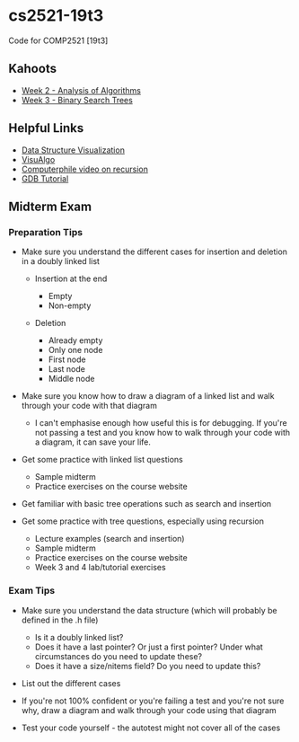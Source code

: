 # cs2521-19t3
Code for COMP2521 [19t3]

## Kahoots
- [Week 2 - Analysis of Algorithms](https://create.kahoot.it/details/comp2521-week-2/955b123d-32b1-47fe-baac-2da8878f4ed5)
- [Week 3 - Binary Search Trees](https://create.kahoot.it/details/comp2521-week-3/e5de378d-fd56-481b-b4ba-c2a8ec1fe627)

## Helpful Links
- [Data Structure Visualization](https://www.cs.usfca.edu/~galles/visualization/Algorithms.html)
- [VisuAlgo](https://visualgo.net/en)
- [Computerphile video on recursion](https://www.youtube.com/watch?v=Mv9NEXX1VHc)
- [GDB Tutorial](https://www.youtube.com/watch?v=bWH-nL7v5F4)

## Midterm Exam

### Preparation Tips
- Make sure you understand the different cases for insertion and deletion in a doubly linked list
  - Insertion at the end
    - Empty
    - Non-empty

  - Deletion
    - Already empty
    - Only one node
    - First node
    - Last node
    - Middle node

- Make sure you know how to draw a diagram of a linked list and walk through your code with that diagram
  - I can't emphasise enough how useful this is for debugging. If you're not passing a test and you know how to walk through your code with a diagram, it can save your life.

- Get some practice with linked list questions
  - Sample midterm
  - Practice exercises on the course website

- Get familiar with basic tree operations such as search and insertion
- Get some practice with tree questions, especially using recursion
  - Lecture examples (search and insertion)
  - Sample midterm
  - Practice exercises on the course website
  - Week 3 and 4 lab/tutorial exercises

### Exam Tips
- Make sure you understand the data structure (which will probably be defined in the .h file)
  - Is it a doubly linked list?
  - Does it have a last pointer? Or just a first pointer? Under what circumstances do you need to update these?
  - Does it have a size/nitems field? Do you need to update this?

- List out the different cases

- If you're not 100% confident or you're failing a test and you're not sure why, draw a diagram and walk through your code using that diagram

- Test your code yourself - the autotest might not cover all of the cases
